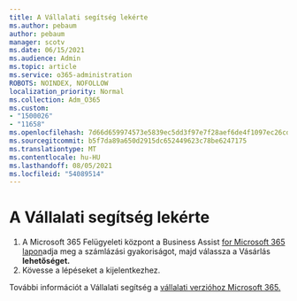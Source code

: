 ```yaml
---
title: A Vállalati segítség lekérte
ms.author: pebaum
author: pebaum
manager: scotv
ms.date: 06/15/2021
ms.audience: Admin
ms.topic: article
ms.service: o365-administration
ROBOTS: NOINDEX, NOFOLLOW
localization_priority: Normal
ms.collection: Adm_O365
ms.custom:
- "1500026"
- "11658"
ms.openlocfilehash: 7d66d659974573e5839ec5dd3f97e7f28aef6de4f1097ec26cd3df9b00495de5
ms.sourcegitcommit: b5f7da89a650d2915dc652449623c78be6247175
ms.translationtype: MT
ms.contentlocale: hu-HU
ms.lasthandoff: 08/05/2021
ms.locfileid: "54089514"
---
```

# <a name="get-business-assist"></a>A Vállalati segítség lekérte

1. A Microsoft 365 Felügyeleti központ a Business Assist [for Microsoft 365 lapon](https://go.microsoft.com/fwlink/p/?linkid=2158423)adja meg a számlázási gyakoriságot, majd válassza a Vásárlás **lehetőséget.**
2. Kövesse a lépéseket a kijelentkezhez.

További információt a Vállalati segítség a [vállalati verzióhoz Microsoft 365.](/microsoft-365/admin/misc/business-assist)